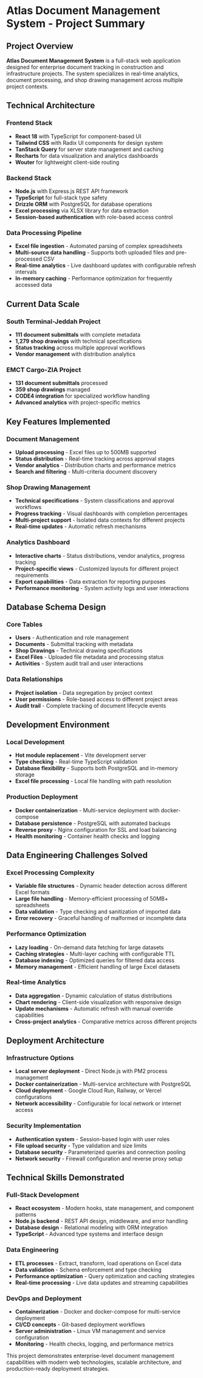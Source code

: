 # Atlas Document Management System - Project Summary

## Project Overview

**Atlas Document Management System** is a full-stack web application designed for enterprise document tracking in construction and infrastructure projects. The system specializes in real-time analytics, document processing, and shop drawing management across multiple project contexts.

## Technical Architecture

### Frontend Stack
- **React 18** with TypeScript for component-based UI
- **Tailwind CSS** with Radix UI components for design system
- **TanStack Query** for server state management and caching
- **Recharts** for data visualization and analytics dashboards
- **Wouter** for lightweight client-side routing

### Backend Stack
- **Node.js** with Express.js REST API framework
- **TypeScript** for full-stack type safety
- **Drizzle ORM** with PostgreSQL for database operations
- **Excel processing** via XLSX library for data extraction
- **Session-based authentication** with role-based access control

### Data Processing Pipeline
- **Excel file ingestion** - Automated parsing of complex spreadsheets
- **Multi-source data handling** - Supports both uploaded files and pre-processed CSV
- **Real-time analytics** - Live dashboard updates with configurable refresh intervals
- **In-memory caching** - Performance optimization for frequently accessed data

## Current Data Scale

### South Terminal-Jeddah Project
- **111 document submittals** with complete metadata
- **1,279 shop drawings** with technical specifications
- **Status tracking** across multiple approval workflows
- **Vendor management** with distribution analytics

### EMCT Cargo-ZIA Project  
- **131 document submittals** processed
- **359 shop drawings** managed
- **CODE4 integration** for specialized workflow handling
- **Advanced analytics** with project-specific metrics

## Key Features Implemented

### Document Management
- **Upload processing** - Excel files up to 500MB supported
- **Status distribution** - Real-time tracking across approval stages
- **Vendor analytics** - Distribution charts and performance metrics
- **Search and filtering** - Multi-criteria document discovery

### Shop Drawing Management
- **Technical specifications** - System classifications and approval workflows
- **Progress tracking** - Visual dashboards with completion percentages
- **Multi-project support** - Isolated data contexts for different projects
- **Real-time updates** - Automatic refresh mechanisms

### Analytics Dashboard
- **Interactive charts** - Status distributions, vendor analytics, progress tracking
- **Project-specific views** - Customized layouts for different project requirements
- **Export capabilities** - Data extraction for reporting purposes
- **Performance monitoring** - System activity logs and user interactions

## Database Schema Design

### Core Tables
- **Users** - Authentication and role management
- **Documents** - Submittal tracking with metadata
- **Shop Drawings** - Technical drawing specifications
- **Excel Files** - Uploaded file metadata and processing status
- **Activities** - System audit trail and user interactions

### Data Relationships
- **Project isolation** - Data segregation by project context
- **User permissions** - Role-based access to different project areas
- **Audit trail** - Complete tracking of document lifecycle events

## Development Environment

### Local Development
- **Hot module replacement** - Vite development server
- **Type checking** - Real-time TypeScript validation
- **Database flexibility** - Supports both PostgreSQL and in-memory storage
- **Excel file processing** - Local file handling with path resolution

### Production Deployment
- **Docker containerization** - Multi-service deployment with docker-compose
- **Database persistence** - PostgreSQL with automated backups
- **Reverse proxy** - Nginx configuration for SSL and load balancing
- **Health monitoring** - Container health checks and logging

## Data Engineering Challenges Solved

### Excel Processing Complexity
- **Variable file structures** - Dynamic header detection across different Excel formats
- **Large file handling** - Memory-efficient processing of 50MB+ spreadsheets
- **Data validation** - Type checking and sanitization of imported data
- **Error recovery** - Graceful handling of malformed or incomplete data

### Performance Optimization
- **Lazy loading** - On-demand data fetching for large datasets
- **Caching strategies** - Multi-layer caching with configurable TTL
- **Database indexing** - Optimized queries for filtered data access
- **Memory management** - Efficient handling of large Excel datasets

### Real-time Analytics
- **Data aggregation** - Dynamic calculation of status distributions
- **Chart rendering** - Client-side visualization with responsive design
- **Update mechanisms** - Automatic refresh with manual override capabilities
- **Cross-project analytics** - Comparative metrics across different projects

## Deployment Architecture

### Infrastructure Options
- **Local server deployment** - Direct Node.js with PM2 process management
- **Docker containerization** - Multi-service architecture with PostgreSQL
- **Cloud deployment** - Google Cloud Run, Railway, or Vercel configurations
- **Network accessibility** - Configurable for local network or internet access

### Security Implementation
- **Authentication system** - Session-based login with user roles
- **File upload security** - Type validation and size limits
- **Database security** - Parameterized queries and connection pooling
- **Network security** - Firewall configuration and reverse proxy setup

## Technical Skills Demonstrated

### Full-Stack Development
- **React ecosystem** - Modern hooks, state management, and component patterns
- **Node.js backend** - REST API design, middleware, and error handling
- **Database design** - Relational modeling with ORM integration
- **TypeScript** - Advanced type systems and interface design

### Data Engineering
- **ETL processes** - Extract, transform, load operations on Excel data
- **Data validation** - Schema enforcement and type checking
- **Performance optimization** - Query optimization and caching strategies
- **Real-time processing** - Live data updates and streaming capabilities

### DevOps and Deployment
- **Containerization** - Docker and docker-compose for multi-service deployment
- **CI/CD concepts** - Git-based deployment workflows
- **Server administration** - Linux VM management and service configuration
- **Monitoring** - Health checks, logging, and performance metrics

This project demonstrates enterprise-level document management capabilities with modern web technologies, scalable architecture, and production-ready deployment strategies.